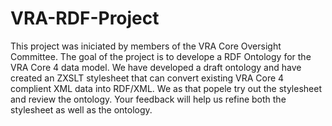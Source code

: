 VRA-RDF-Project
===============
This project was iniciated by members of the VRA Core Oversight Committee.  The goal of the project is to develope a RDF Ontology for the VRA Core 4 data model.  We have developed a draft ontology and have created an ZXSLT stylesheet that can convert existing VRA Core 4 complient XML data into RDF/XML.  We as that popele try out the stylesheet and review the ontology.  Your feedback will help us refine both the stylesheet as well as the ontology.
